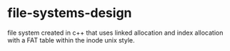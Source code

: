 # file-systems-design

file system created in c++ that uses linked allocation and index allocation with a FAT table within the inode unix style.
